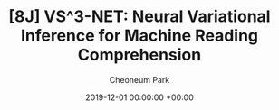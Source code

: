 ---
layout: post
title:  "[8J] VS^3-NET: Neural Variational Inference for Machine Reading Comprehension"
date:   2019-12-01 00:00:00 +00:00
categories: journal
author: "Cheoneum Park"
authors: "<strong>Cheoneum Park</strong>, Heejun Song, Changki Lee"
venue: "ETRI Journal"
paper: https://onlinelibrary.wiley.com/doi/full/10.4218/etrij.2018-0467
---